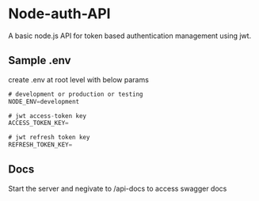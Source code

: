 # Node-auth-API
A basic node.js API for token based authentication management using jwt.


## Sample .env
create .env at root level with below params


```javascript
# development or production or testing
NODE_ENV=development

# jwt access-token key
ACCESS_TOKEN_KEY=

# jwt refresh token key
REFRESH_TOKEN_KEY=
```
    

## Docs
Start the server and negivate to /api-docs to access swagger docs